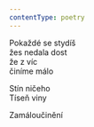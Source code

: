 ```yaml
---
contentType: poetry
---
```


<section>

Pokaždé se stydíš  
žes nedala dost  
že z víc  
činíme málo

Stín ničeho  
Tíseň viny

</section>

<section>

Zamáloučinění

</section>
